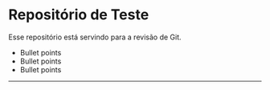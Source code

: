 # Repositório de Teste


Esse repositório está servindo para a revisão de Git.

- Bullet points
- Bullet points
- Bullet points

-----
